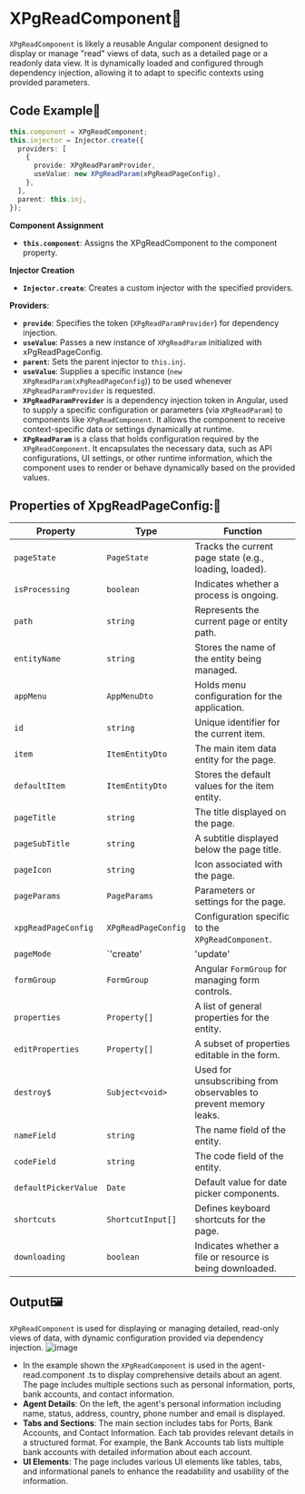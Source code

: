 # XPgReadComponent📖
<code>XPgReadComponent</code> is likely a reusable Angular component designed to display or manage "read" views of data, such as a detailed page or a readonly data view. It is dynamically loaded and configured through dependency injection, allowing it to adapt to specific contexts using provided parameters.
## Code Example📝

```typescript
this.component = XPgReadComponent;
this.injector = Injector.create({
  providers: [
    {
      provide: XPgReadParamProvider,
      useValue: new XPgReadParam(xPgReadPageConfig),
    },
  ],
  parent: this.inj,
});
```
**Component Assignment** 

- <code>**this.component**</code>: Assigns the XPgReadComponent to the component property.
 
**Injector Creation**
- <code>**Injector.create**</code>: Creates a custom injector with the specified providers.
  
**Providers**:
- <code>**provide**</code>: Specifies the token (<code>XPgReadParamProvider</code>) for dependency injection.
- <code>**useValue**</code>: Passes a new instance of <code>XPgReadParam</code> initialized with xPgReadPageConfig.
- <code>**parent**</code>: Sets the parent injector to <code>this.inj</code>.
- <code>**useValue**</code>: Supplies a specific instance (<code>new XPgReadParam(xPgReadPageConfig</code>)) to be used whenever <code>XPgReadParamProvider</code> is requested.
- <code>**XPgReadParamProvider**</code> is a dependency injection token in Angular, used to supply a specific configuration or parameters (via <code>XPgReadParam</code>) to components like <code>XPgReadComponent</code>. It allows the component to receive context-specific data or settings dynamically at runtime.
-  <code>**XPgReadParam**</code> is a class  that holds configuration required by the <code>XPgReadComponent</code>. It encapsulates the necessary data, such as API configurations, UI settings, or other runtime information, which the component uses to render or behave dynamically based on the provided values.

  ## Properties of XpgReadPageConfig:🧩

| **Property**         | **Type**                     | **Function**                                                                 |
|-----------------------|------------------------------|-------------------------------------------------------------------------------|
| `pageState`          | `PageState`                 | Tracks the current page state (e.g., loading, loaded).                      |
| `isProcessing`       | `boolean`                   | Indicates whether a process is ongoing.                                     |
| `path`               | `string`                    | Represents the current page or entity path.                                 |
| `entityName`         | `string`                    | Stores the name of the entity being managed.                                |
| `appMenu`            | `AppMenuDto`                | Holds menu configuration for the application.                              |
| `id`                 | `string`                    | Unique identifier for the current item.                                     |
| `item`               | `ItemEntityDto`             | The main item data entity for the page.                                     |
| `defaultItem`        | `ItemEntityDto`             | Stores the default values for the item entity.                              |
| `pageTitle`          | `string`                    | The title displayed on the page.                                            |
| `pageSubTitle`       | `string`                    | A subtitle displayed below the page title.                                  |
| `pageIcon`           | `string`                    | Icon associated with the page.                                              |
| `pageParams`         | `PageParams`                | Parameters or settings for the page.                                        |
| `xpgReadPageConfig`  | `XPgReadPageConfig`         | Configuration specific to the `XPgReadComponent`.                           |
| `pageMode`           | `'create' | 'update' | 'read'` | Defines the operational mode of the page (create, update, or read).          |
| `formGroup`          | `FormGroup`                 | Angular `FormGroup` for managing form controls.                             |
| `properties`         | `Property[]`               | A list of general properties for the entity.                                |
| `editProperties`     | `Property[]`               | A subset of properties editable in the form.                                |
| `destroy$`           | `Subject<void>`             | Used for unsubscribing from observables to prevent memory leaks.            |
| `nameField`          | `string`                    | The name field of the entity.                                               |
| `codeField`          | `string`                    | The code field of the entity.                                               |
| `defaultPickerValue` | `Date`                      | Default value for date picker components.                                   |
| `shortcuts`          | `ShortcutInput[]`          | Defines keyboard shortcuts for the page.                                    |
| `downloading`        | `boolean`                   | Indicates whether a file or resource is being downloaded.                   |

## Output🖼️
<code>XPgReadComponent</code> is used for displaying or managing detailed, read-only views of data, with dynamic configuration provided via dependency injection.
![image](https://github.com/user-attachments/assets/4e3de9b2-a10e-4311-942b-e4be589db923)
- In the example shown the <code>XPgReadComponent</code> is used in the agent-read.component .ts to display comprehensive details about an agent. The page includes multiple sections such as personal information, ports, bank accounts, and contact information.
- **Agent Details**: On the left, the agent's personal information including name, status, address, country, phone number and email is displayed.
- **Tabs and Sections**: The main section includes tabs for Ports, Bank Accounts, and Contact Information. Each tab provides relevant details in a structured format. For example, the Bank Accounts tab lists multiple bank accounts with detailed information about each account.
- **UI Elements**: The page includes various UI elements like tables, tabs, and informational panels to enhance the readability and usability of the information.

